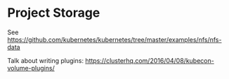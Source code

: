 # Project Storage

See https://github.com/kubernetes/kubernetes/tree/master/examples/nfs/nfs-data

Talk about writing plugins: https://clusterhq.com/2016/04/08/kubecon-volume-plugins/